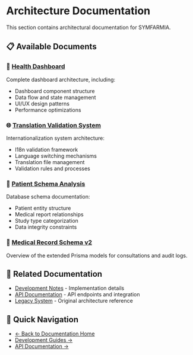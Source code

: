 # Architecture Documentation

This section contains architectural documentation for SYMFARMIA.

## 📋 Available Documents

### 🏥 [Health Dashboard](./HEALTH_DASHBOARD.md)
Complete dashboard architecture, including:
- Dashboard component structure
- Data flow and state management
- UI/UX design patterns
- Performance optimizations

### 🌐 [Translation Validation System](./TRANSLATION-VALIDATION-SYSTEM.md)
Internationalization system architecture:
- I18n validation framework
- Language switching mechanisms
- Translation file management
- Validation rules and processes

### 👥 [Patient Schema Analysis](./patient-schema-analysis.md)
Database schema documentation:
- Patient entity structure
- Medical report relationships
- Study type categorization
- Data integrity constraints

### 📑 [Medical Record Schema v2](./medical-record-schema-v2.md)
Overview of the extended Prisma models for consultations and audit logs.

## 🔗 Related Documentation

- [Development Notes](../development/dev-notes/) - Implementation details
- [API Documentation](../api/) - API endpoints and integration
- [Legacy System](../legacy/) - Original architecture reference

## 🚀 Quick Navigation

- [← Back to Documentation Home](../README.md)
- [Development Guides →](../development/)
- [API Documentation →](../api/)